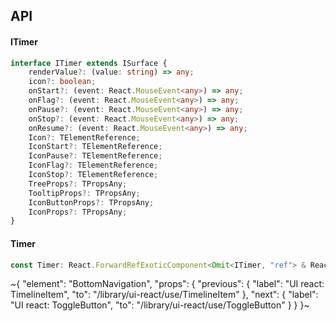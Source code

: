 

## API

#### ITimer

```ts
interface ITimer extends ISurface {
    renderValue?: (value: string) => any;
    icon?: boolean;
    onStart?: (event: React.MouseEvent<any>) => any;
    onFlag?: (event: React.MouseEvent<any>) => any;
    onPause?: (event: React.MouseEvent<any>) => any;
    onStop?: (event: React.MouseEvent<any>) => any;
    onResume?: (event: React.MouseEvent<any>) => any;
    Icon?: TElementReference;
    IconStart?: TElementReference;
    IconPause?: TElementReference;
    IconFlag?: TElementReference;
    IconStop?: TElementReference;
    TreeProps?: TPropsAny;
    TooltipProps?: TPropsAny;
    IconButtonProps?: TPropsAny;
    IconProps?: TPropsAny;
}
```

#### Timer

```ts
const Timer: React.ForwardRefExoticComponent<Omit<ITimer, "ref"> & React.RefAttributes<unknown>>;
```


~{
  "element": "BottomNavigation",
  "props": {
    "previous": {
      "label": "UI react: TimelineItem",
      "to": "/library/ui-react/use/TimelineItem"
    },
    "next": {
      "label": "UI react: ToggleButton",
      "to": "/library/ui-react/use/ToggleButton"
    }
  }
}~
